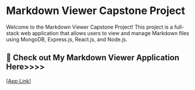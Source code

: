 
# Markdown Viewer Capstone Project

Welcome to the Markdown Viewer Capstone Project! This project is a full-stack web application that allows users to view and manage Markdown files using MongoDB, Express.js, React.js, and Node.js.


## 🔗 Check out My Markdown Viewer Application Here>>>>
[[App Link]](https://markdownpreview-frontend.netlify.app/)



